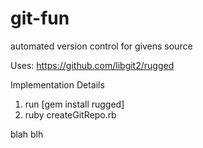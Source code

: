 git-fun
=======

automated version control for givens source


Uses: https://github.com/libgit2/rugged

Implementation Details

1.  run [gem install rugged]
2.  ruby createGitRepo.rb


blah blh